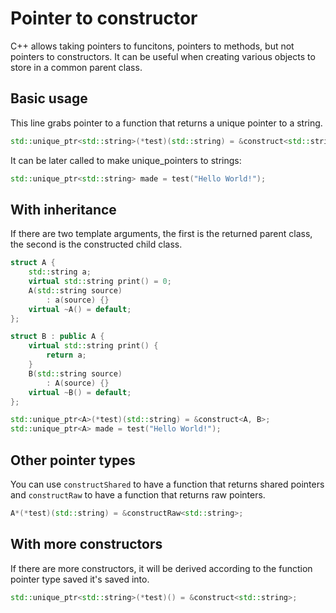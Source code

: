 # Pointer to constructor
C++ allows taking pointers to funcitons, pointers to methods, but not pointers to constructors. It can be useful when creating various objects to store in a common parent class.

## Basic usage
This line grabs pointer to a function that returns a unique pointer to a string.
```C++
std::unique_ptr<std::string>(*test)(std::string) = &construct<std::string>;
```

It can be later called to make unique_pointers to strings:
```C++
std::unique_ptr<std::string> made = test("Hello World!");
```

## With inheritance

If there are two template arguments, the first is the returned parent class, the second is the constructed child class.

```C++
struct A {
	std::string a;
	virtual std::string print() = 0;
	A(std::string source)
		: a(source) {}
	virtual ~A() = default;
};

struct B : public A {
	virtual std::string print() {
		return a;
	}
	B(std::string source)
		: A(source) {}
	virtual ~B() = default;
};

std::unique_ptr<A>(*test)(std::string) = &construct<A, B>;
std::unique_ptr<A> made = test("Hello World!");
```

## Other pointer types

You can use `constructShared` to have a function that returns shared pointers and `constructRaw` to have a function that returns raw pointers.

```C++
A*(*test)(std::string) = &constructRaw<std::string>;
```

## With more constructors

If there are more constructors, it will be derived according to the function pointer type saved it's saved into.

```C++
std::unique_ptr<std::string>(*test)() = &construct<std::string>;
```
